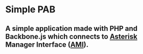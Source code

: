 # Simple PAB
## A simple application made with PHP and Backbone.js which connects to [Asterisk](https://www.asterisk.org/) Manager Interface ([AMI](https://wiki.asterisk.org/wiki/pages/viewpage.action?pageId=4817239)).

